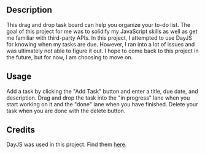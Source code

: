 ## Description

This drag and drop task board can help you organize your to-do list. The goal of this project for me was to solidify my JavaScript skills as well as get me familiar with third-party APIs. In this project, I attempted to use DayJS for knowing when my tasks are due. However, I ran into a lot of issues and was ultimately not able to figure it out. I hope to come back to this project in the future, but for now, I am choosing to move on.

## Usage

Add a task by clicking the "Add Task" button and enter a title, due date, and description. Drag and drop the task into the "in progress" lane when you start working on it and the "done" lane when you have finished. Delete your task when you are done with the delete button.

## Credits

DayJS was used in this project. Find them <a href="day.js.org">here</a>. 
